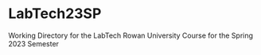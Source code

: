 # LabTech23SP
Working Directory for the LabTech Rowan University Course for the Spring 2023 Semester
